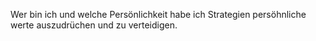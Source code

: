 Wer bin ich und welche Persönlichkeit habe ich
Strategien persöhnliche werte auszudrüchen und zu verteidigen.
